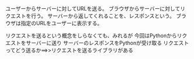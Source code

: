 ユーザーからサーバーに対してURLを送る。
ブラウザからサーバーに対してリクエストを行う。
サーバーから返してくれることを、レスポンスという。
ブラウザは指定のURLをユーザーに表示する。

リクエストを送るという概念をしらなくても、みれるが
今回はPythonからリクエストをサーバーに送り
サーバーのレスポンスをPythonが受け取る
リクエストってどう送るか==>>リクエストを送るライブラリがある

